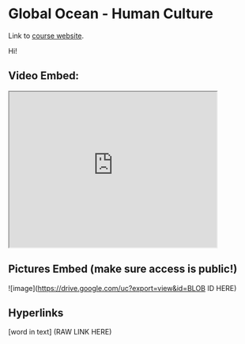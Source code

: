 # Global Ocean - Human Culture

Link to [course website](http://globalocean-humanculture.webflow.io/).

Hi!

## Video Embed:

<iframe width="420" height="315" src="https://www.youtube.com/embed/BLOB ID HERE"> </iframe>

## Pictures Embed (make sure access is public!) 

![image](https://drive.google.com/uc?export=view&id=BLOB ID HERE)

## Hyperlinks 

[word in text] (RAW LINK HERE) 



